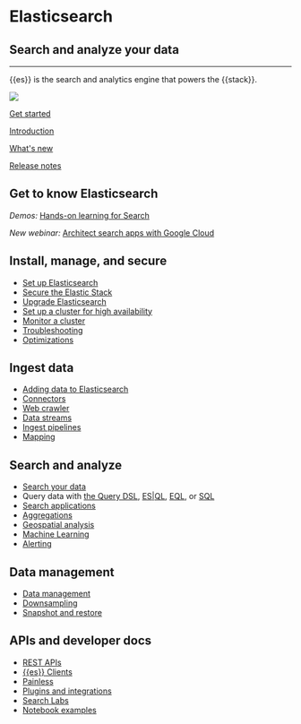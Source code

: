 # Elasticsearch

## Search and analyze your data

-------------------------------

{{es}} is the search and analytics engine that powers the {{stack}}.

![](https://images.contentstack.io/v3/assets/bltefdd0b53724fa2ce/bltb8eb1c8cf2e7309e/636925fb7457f32a10457f6d/elasticsearch.png)

[Get started](https://www.elastic.co/docs/get-started)

[Introduction](https://www.elastic.co/docs/get-started)

[What's new](https://www.elastic.co/docs/release-notes/elasticsearch)

[Release notes](https://www.elastic.co/docs/release-notes/elasticsearch)

## Get to know Elasticsearch

_Demos:_ [Hands-on learning for Search](https://www.elastic.co/demo-gallery?solutions=search&features=null&type=hands-on-learning)

_New webinar:_ [Architect search apps with Google Cloud](https://www.elastic.co/virtual-events/architecting-search-apps-on-google-cloud)

## Install, manage, and secure

* [Set up Elasticsearch](https://www.elastic.co/docs/deploy-manage/deploy/self-managed/installing-elasticsearch)
* [Secure the Elastic Stack](https://www.elastic.co/docs/deploy-manage/security)
* [Upgrade Elasticsearch](https://www.elastic.co/docs/deploy-manage/upgrade/deployment-or-cluster)
* [Set up a cluster for high availability](https://www.elastic.co/docs/deploy-manage/tools)
* [Monitor a cluster](https://www.elastic.co/docs/deploy-manage/monitor/cloud-health-perf)
* [Troubleshooting](https://www.elastic.co/docs/troubleshoot/elasticsearch)
* [Optimizations](https://www.elastic.co/docs/deploy-manage/production-guidance/optimize-performance)

## Ingest data

* [Adding data to Elasticsearch](https://www.elastic.co/docs/manage-data/ingest)
* [Connectors](https://www.elastic.co/docs/reference/search-connectors)
* [Web crawler](https://www.elastic.co/search-labs/blog/elastic-open-crawler-release)
* [Data streams](https://www.elastic.co/docs/manage-data/data-store/data-streams)
* [Ingest pipelines](https://www.elastic.co/docs/manage-data/ingest/transform-enrich/ingest-pipelines)
* [Mapping](https://www.elastic.co/docs/manage-data/data-store/mapping)

## Search and analyze

* [Search your data](https://www.elastic.co/docs/solutions/search/querying-for-search)
* Query data with [the Query DSL](https://www.elastic.co/docs/explore-analyze/query-filter/languages/querydsl), [ES|QL](https://www.elastic.co/docs/explore-analyze/query-filter/languages/esql), [EQL](https://www.elastic.co/docs/explore-analyze/query-filter/languages/eql), or [SQL](https://www.elastic.co/docs/explore-analyze/query-filter/languages/sql)
* [Search applications](https://www.elastic.co/docs/solutions/search/search-applications)
* [Aggregations](https://www.elastic.co/docs/explore-analyze/query-filter/aggregations)
* [Geospatial analysis](https://www.elastic.co/docs/explore-analyze/geospatial-analysis)
* [Machine Learning](https://www.elastic.co/docs/explore-analyze/machine-learning)
* [Alerting](https://www.elastic.co/docs/explore-analyze/alerts-cases)

## Data management

* [Data management](https://www.elastic.co/docs/manage-data/lifecycle)
* [Downsampling](https://www.elastic.co/docs/manage-data/lifecycle)
* [Snapshot and restore](https://www.elastic.co/docs/deploy-manage/tools/snapshot-and-restore)

## APIs and developer docs

* [REST APIs](https://www.elastic.co/docs/reference/elasticsearch/rest-apis)
* [{{es}} Clients](https://www.elastic.co/docs/reference/elasticsearch-clients)
* [Painless](https://www.elastic.co/docs/reference/scripting-languages/painless/painless)
* [Plugins and integrations](https://www.elastic.co/docs/reference/elasticsearch/plugins)
* [Search Labs](https://www.elastic.co/search-labs)
* [Notebook examples](https://www.elastic.co/search-labs/tutorials/examples)